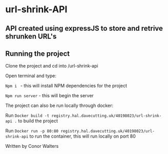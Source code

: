 # url-shrink-API

## API created using expressJS to store and retrive shrunken URL's

## Running the project

Clone the project and cd into /url-shrink-api

Open terminal and type: 

`Npm i ` - this will install NPM dependencies for the project

`Npm run server` - this will begin the server

The project can also be run locally through docker: 

Run `Docker build -t registry.hal.davecutting.uk/40198023/url-shrink-api .` to build the project

Run `Docker run -p 80:80 registry.hal.davecutting.uk/40198023/url-shrink-api` to run the container, this will run locally on port 80 

Written by Conor Walters